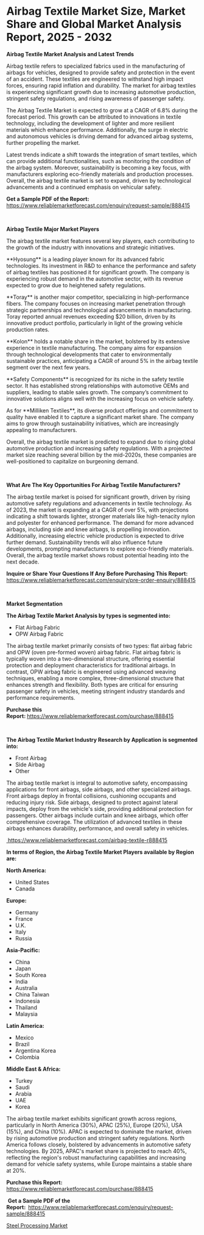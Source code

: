 <p><h1>Airbag Textile Market Size, Market Share and Global Market Analysis Report, 2025 - 2032</h1></p><p><strong>Airbag Textile Market Analysis and Latest Trends</strong></p>
<p><p>Airbag textile refers to specialized fabrics used in the manufacturing of airbags for vehicles, designed to provide safety and protection in the event of an accident. These textiles are engineered to withstand high impact forces, ensuring rapid inflation and durability. The market for airbag textiles is experiencing significant growth due to increasing automotive production, stringent safety regulations, and rising awareness of passenger safety. </p><p>The Airbag Textile Market is expected to grow at a CAGR of 6.8% during the forecast period. This growth can be attributed to innovations in textile technology, including the development of lighter and more resilient materials which enhance performance. Additionally, the surge in electric and autonomous vehicles is driving demand for advanced airbag systems, further propelling the market. </p><p>Latest trends indicate a shift towards the integration of smart textiles, which can provide additional functionalities, such as monitoring the condition of the airbag system. Moreover, sustainability is becoming a key focus, with manufacturers exploring eco-friendly materials and production processes. Overall, the airbag textile market is set to expand, driven by technological advancements and a continued emphasis on vehicular safety.</p></p>
<p><strong>Get a Sample PDF of the Report:&nbsp;</strong> <a href="https://www.reliablemarketforecast.com/enquiry/request-sample/888415?utm_campaign=2393&utm_medium=2&utm_source=Github&utm_content=ia&utm_term=02042025&utm_id=airbag-textile">https://www.reliablemarketforecast.com/enquiry/request-sample/888415</a></p>
<p>&nbsp;</p>
<p><strong>Airbag Textile Major Market Players</strong></p>
<p><p>The airbag textile market features several key players, each contributing to the growth of the industry with innovations and strategic initiatives.</p><p>**Hyosung** is a leading player known for its advanced fabric technologies. Its investment in R&D to enhance the performance and safety of airbag textiles has positioned it for significant growth. The company is experiencing robust demand in the automotive sector, with its revenue expected to grow due to heightened safety regulations.</p><p>**Toray** is another major competitor, specializing in high-performance fibers. The company focuses on increasing market penetration through strategic partnerships and technological advancements in manufacturing. Toray reported annual revenues exceeding $20 billion, driven by its innovative product portfolio, particularly in light of the growing vehicle production rates.</p><p>**Kolon** holds a notable share in the market, bolstered by its extensive experience in textile manufacturing. The company aims for expansion through technological developments that cater to environmentally sustainable practices, anticipating a CAGR of around 5% in the airbag textile segment over the next few years.</p><p>**Safety Components** is recognized for its niche in the safety textile sector. It has established strong relationships with automotive OEMs and suppliers, leading to stable sales growth. The company’s commitment to innovative solutions aligns well with the increasing focus on vehicle safety.</p><p>As for **Milliken Textiles**, its diverse product offerings and commitment to quality have enabled it to capture a significant market share. The company aims to grow through sustainability initiatives, which are increasingly appealing to manufacturers.</p><p>Overall, the airbag textile market is predicted to expand due to rising global automotive production and increasing safety regulations. With a projected market size reaching several billion by the mid-2020s, these companies are well-positioned to capitalize on burgeoning demand.</p></p>
<p>&nbsp;</p>
<p><strong>What Are The Key Opportunities For Airbag Textile Manufacturers?</strong></p>
<p><p>The airbag textile market is poised for significant growth, driven by rising automotive safety regulations and advancements in textile technology. As of 2023, the market is expanding at a CAGR of over 5%, with projections indicating a shift towards lighter, stronger materials like high-tenacity nylon and polyester for enhanced performance. The demand for more advanced airbags, including side and knee airbags, is propelling innovation. Additionally, increasing electric vehicle production is expected to drive further demand. Sustainability trends will also influence future developments, prompting manufacturers to explore eco-friendly materials. Overall, the airbag textile market shows robust potential heading into the next decade.</p></p>
<p><strong>Inquire or Share Your Questions If Any Before Purchasing This Report:</strong> <a href="https://www.reliablemarketforecast.com/enquiry/pre-order-enquiry/888415?utm_campaign=2393&utm_medium=2&utm_source=Github&utm_content=ia&utm_term=02042025&utm_id=airbag-textile">https://www.reliablemarketforecast.com/enquiry/pre-order-enquiry/888415</a></p>
<p>&nbsp;</p>
<p><strong>Market Segmentation</strong></p>
<p><strong>The Airbag Textile Market Analysis by types is segmented into:</strong></p>
<p><ul><li>Flat Airbag Fabric</li><li>OPW Airbag Fabric</li></ul></p>
<p><p>The airbag textile market primarily consists of two types: flat airbag fabric and OPW (oven pre-formed woven) airbag fabric. Flat airbag fabric is typically woven into a two-dimensional structure, offering essential protection and deployment characteristics for traditional airbags. In contrast, OPW airbag fabric is engineered using advanced weaving techniques, enabling a more complex, three-dimensional structure that enhances strength and flexibility. Both types are critical for ensuring passenger safety in vehicles, meeting stringent industry standards and performance requirements.</p></p>
<p><strong>Purchase this Report:&nbsp;</strong><a href="https://www.reliablemarketforecast.com/purchase/888415?utm_campaign=2393&utm_medium=2&utm_source=Github&utm_content=ia&utm_term=02042025&utm_id=airbag-textile">https://www.reliablemarketforecast.com/purchase/888415</a></p>
<p>&nbsp;</p>
<p><strong>The Airbag Textile Market Industry Research by Application is segmented into:</strong></p>
<p><ul><li>Front Airbag</li><li>Side Airbag</li><li>Other</li></ul></p>
<p><p>The airbag textile market is integral to automotive safety, encompassing applications for front airbags, side airbags, and other specialized airbags. Front airbags deploy in frontal collisions, cushioning occupants and reducing injury risk. Side airbags, designed to protect against lateral impacts, deploy from the vehicle's side, providing additional protection for passengers. Other airbags include curtain and knee airbags, which offer comprehensive coverage. The utilization of advanced textiles in these airbags enhances durability, performance, and overall safety in vehicles.</p></p>
<p><a href="https://www.reliablemarketforecast.com/airbag-textile-r888415?utm_campaign=2393&utm_medium=2&utm_source=Github&utm_content=ia&utm_term=02042025&utm_id=airbag-textile">&nbsp;https://www.reliablemarketforecast.com/airbag-textile-r888415</a></p>
<p><strong>In terms of Region, the Airbag Textile Market Players available by Region are:</strong></p>
<p>
    <p> <strong> North America: </strong>
        <ul>
            <li>United States</li>
            <li>Canada</li>
        </ul>
        </p> 
    <p> <strong> Europe: </strong>
        <ul>
            <li>Germany</li>
            <li>France</li>
            <li>U.K.</li>
            <li>Italy</li>
            <li>Russia</li>
        </ul>
        </p> 
    <p> <strong> Asia-Pacific: </strong>
        <ul>
            <li>China</li>
            <li>Japan</li>
            <li>South Korea</li>
            <li>India</li>
            <li>Australia</li>
            <li>China Taiwan</li>
            <li>Indonesia</li>
            <li>Thailand</li>
            <li>Malaysia</li>
        </ul>
        </p> 
    <p> <strong> Latin America: </strong>
        <ul>
            <li>Mexico</li>
            <li>Brazil</li>
            <li>Argentina Korea</li>
            <li>Colombia</li>
        </ul>
        </p> 
    <p> <strong> Middle East & Africa: </strong>
        <ul>
            <li>Turkey</li>
            <li>Saudi</li>
            <li>Arabia</li>
            <li>UAE</li>
            <li>Korea</li>
        </ul>
    </p>
    </p>
<p><p>The airbag textile market exhibits significant growth across regions, particularly in North America (30%), APAC (25%), Europe (20%), USA (15%), and China (10%). APAC is expected to dominate the market, driven by rising automotive production and stringent safety regulations. North America follows closely, bolstered by advancements in automotive safety technologies. By 2025, APAC's market share is projected to reach 40%, reflecting the region's robust manufacturing capabilities and increasing demand for vehicle safety systems, while Europe maintains a stable share at 20%.</p></p>
<p><strong>Purchase this Report: </strong><a href="https://www.reliablemarketforecast.com/purchase/888415?utm_campaign=2393&utm_medium=2&utm_source=Github&utm_content=ia&utm_term=02042025&utm_id=airbag-textile">https://www.reliablemarketforecast.com/purchase/888415</a></p>
<p>&nbsp;<strong>Get a Sample PDF of the Report:&nbsp;&nbsp;</strong><a href="https://www.reliablemarketforecast.com/enquiry/request-sample/888415?utm_campaign=2393&utm_medium=2&utm_source=Github&utm_content=ia&utm_term=02042025&utm_id=airbag-textile">https://www.reliablemarketforecast.com/enquiry/request-sample/888415</a></p>
<p><strong></strong></p>
<p><p><a href="https://github.com/kbollin866/Market-Research-Report-List-1/blob/main/steel-processing-market.md?utm_campaign=2393&utm_medium=2&utm_source=Github&utm_content=ia&utm_term=02042025&utm_id=airbag-textile">Steel Processing Market</a></p></p>